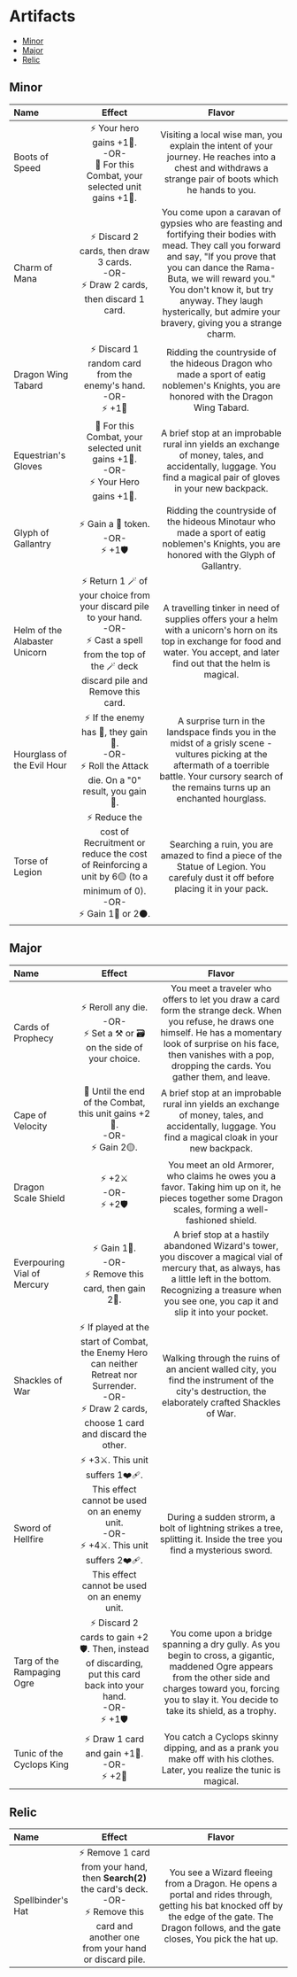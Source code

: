 # Artifacts

<!-- MarkdownTOC autolink="true" autoanchor="true" -->

- [Minor](#minor)
- [Major](#major)
- [Relic](#relic)

<!-- /MarkdownTOC -->

<a id="minor"></a>
## Minor

| Name | Effect | Flavor |
| :--- | :---: | :---: |
| Boots of Speed | ⚡️ Your hero gains +1🐎.<br>-OR-<br>🔄 For this Combat, your selected unit gains +1🤺. | Visiting a local wise man, you explain the intent of your journey. He reaches into a chest and withdraws a strange pair of boots which he hands to you. |
| Charm of Mana | ⚡️ Discard 2 cards, then draw 3 cards.<br>-OR-<br>⚡️ Draw 2 cards, then discard 1 card. | You come upon a caravan of gypsies who are feasting and fortifying their bodies with mead. They call you forward and say, "If you prove that you can dance the Rama-Buta, we will reward you." You don't know it, but try anyway. They laugh hysterically, but admire your bravery, giving you a strange charm. |
| Dragon Wing Tabard | ⚡️ Discard 1 random card from the enemy's hand.<br>-OR-<br>⚡️ +1📖 | Ridding the countryside of the hideous Dragon who made a sport of eatig noblemen's Knights, you are honored with the Dragon Wing Tabard. |
| Equestrian's Gloves | 🔄 For this Combat, your selected unit gains +1🤺.<br>-OR-<br>⚡️ Your Hero gains +1🐎. | A brief stop at an improbable rural inn yields an exchange of money, tales, and accidentally, luggage. You find a magical pair of gloves in your new backpack. |
| Glyph of Gallantry | ⚡️ Gain a 💛 token.<br>-OR-<br>⚡️ +1🛡️ | Ridding the countryside of the hideous Minotaur who made a sport of eatig noblemen's Knights, you are honored with the Glyph of Gallantry. |
| Helm of the Alabaster Unicorn | ⚡️ Return 1 🪄 of your choice from your discard pile to your hand.<br>-OR-<br>⚡️ Cast a spell from the top of the 🪄 deck discard pile and Remove this card. | A travelling tinker in need of supplies offers your a helm with a unicorn's horn on its top in exchange for food and water. You accept, and later find out that the helm is magical. |
| Hourglass of the Evil Hour | ⚡️ If the enemy has 💛, they gain 🖤.<br>-OR-<br>⚡️ Roll the Attack die. On a "0" result, you gain 💛. | A surprise turn in the landspace finds you in the midst of a grisly scene - vultures picking at the aftermath of a toerrible battle. Your cursory search of the remains turns up an enchanted hourglass. |
| Torse of Legion | ⚡️ Reduce the cost of Recruitment or reduce the cost of Reinforcing a unit by 6🟡 (to a minimum of 0).<br>-OR-<br>⚡️ Gain 1🔴 or 2⚫️. | Searching a ruin, you are amazed to find a piece of the Statue of Legion. You carefuly dust it off before placing it in your pack. |

<a id="major"></a>
## Major

| Name | Effect | Flavor |
| :--- | :---: | :---: |
| Cards of Prophecy | ⚡️ Reroll any die.<br>-OR-<br>⚡️ Set a ⚒️ or 🗃️ on the side of your choice. | You meet a traveler who offers to let you draw a card form the strange deck. When you refuse, he draws one himself. He has a momentary look of surprise on his face, then vanishes with a pop, dropping the cards. You gather them, and leave. |
| Cape of Velocity | 🔄 Until the end of the Combat, this unit gains +2🤺.<br>-OR-<br>⚡️ Gain 2🟡. | A brief stop at an improbable rural inn yields an exchange of money, tales, and accidentally, luggage. You find a magical cloak in your new backpack. |
| Dragon Scale Shield | ⚡️ +2⚔️<br>-OR-<br>⚡️ +2🛡️ | You meet an old Armorer, who claims he owes you a favor. Taking him up on it, he pieces together some Dragon scales, forming a well-fashioned shield. |
| Everpouring Vial of Mercury | ⚡️ Gain 1🔴.<br>-OR-<br>⚡️ Remove this card, then gain 2🔴. | A brief stop at a hastily abandoned Wizard's tower, you discover a magical vial of mercury that, as always, has a little left in the bottom. Recognizing a treasure when you see one, you cap it and slip it into your pocket. |
| Shackles of War | ⚡️ If played at the start of Combat, the Enemy Hero can neither Retreat nor Surrender.<br>-OR-<br>⚡️ Draw 2 cards, choose 1 card and discard the other. | Walking through the ruins of an ancient walled city, you find the instrument of the city's destruction, the elaborately crafted Shackles of War. |
| Sword of Hellfire | ⚡️ +3⚔️. This unit suffers 1❤️‍🩹. This effect cannot be used on an enemy unit.<br>-OR-<br>⚡️ +4⚔️. This unit suffers 2❤️‍🩹. This effect cannot be used on an enemy unit. | During a sudden strorm, a bolt of lightning strikes a tree, splitting it. Inside the tree you find a mysterious sword. |
| Targ of the Rampaging Ogre | ⚡️ Discard 2 cards to gain +2🛡️. Then, instead of discarding, put this card back into your hand.<br>-OR-<br>⚡️ +1🛡️ | You come upon a bridge spanning a dry gully. As you begin to cross, a gigantic, maddened Ogre appears from the other side and charges toward you, forcing you to slay it. You decide to take its shield, as a trophy. |
| Tunic of the Cyclops King | ⚡️ Draw 1 card and gain +1📖.<br>-OR-<br>⚡️ +2📖 | You catch a Cyclops skinny dipping, and as a prank you make off with his clothes. Later, you realize the tunic is magical. |

<a id="relic"></a>
## Relic

| Name | Effect | Flavor |
| :--- | :---: | :---: |
| Spellbinder's Hat | ⚡️ Remove 1 card from your hand, then **Search(2)** the card's deck.<br>-OR-<br>⚡️ Remove this card and another one from your hand or discard pile. | You see a Wizard fleeing from a Dragon. He opens a portal and rides through, getting his bat knocked off by the edge of the gate. The Dragon follows, and the gate closes, You pick the hat up. |
